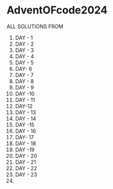 # AdventOFcode2024
ALL SOLUTIONS FROM 
1. DAY - 1
2. DAY - 2
3. DAY - 3
4. DAY - 4
5. DAY - 5
6. DAY- 6
7. DAY - 7
8. DAY - 8
9. DAY - 9
10. DAY -10
11. DAY - 11
12. DAY-12
13. DAY - 13
14. DAY - 14
15. DAY -15
16. DAY - 16
17. DAY- 17
18. DAY - 18
19. DAY -19
20. DAY - 20
21. DAY - 21
22. DAY - 22
23. DAY - 23
24. 
